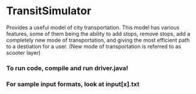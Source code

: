 # TransitSimulator
Provides a useful model of city transportation. This model has various features, some of them being the ability to add stops, remove stops, add a completely new mode of transportation, and giving the most efficient path to a destiation for a user. (New mode of transportation is referred to as scooter layer)
### To run code, compile and run driver.java!
### For sample input formats, look at input[x].txt
